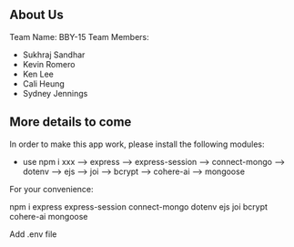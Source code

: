 ## About Us
Team Name: BBY-15
Team Members: 
- Sukhraj Sandhar
- Kevin Romero
- Ken Lee
- Cali Heung
- Sydney Jennings

## More details to come
In order to make this app work, please install the following modules:
- use npm i xxx
--> express
--> express-session
--> connect-mongo
--> dotenv
--> ejs
--> joi
--> bcrypt
--> cohere-ai
--> mongoose

For your convenience: 

npm i express express-session connect-mongo dotenv ejs joi bcrypt cohere-ai mongoose

Add .env file